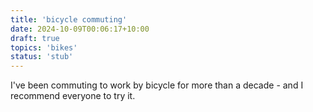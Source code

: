 ```yaml
---
title: 'bicycle commuting'
date: 2024-10-09T00:06:17+10:00
draft: true
topics: 'bikes'
status: 'stub'
---
```


I've been commuting to work by bicycle for more than a decade - and I recommend everyone to try it.



<!--more-->



